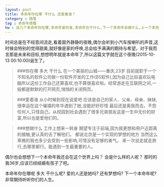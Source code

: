 ```yaml
---
layout: post
title: 本命年你在哪 干什么 还爱着谁？
category : 随笔
tag : 本命年感慨
kw : 这几个本命年你在哪,本命年爱的谁,本命年在干什么,下一个本命年会做什么,上一个本命年又在做什么？
---
```


 时间总是在不经意间流走,看着窗外静静的夜晚,偶尔会听到小汽车按喇叭的声音,这时候会特别的觉得甜美,就好像是家的呼唤,总会给予满满的期待与希望。对于我而言那是未来和目标,想想明年就是本命年了,所以这篇文字就在这个夜晚(2015-10-13 00:10:00)诞生了。


>###你在哪 多大 干什么
> 在一个美丽的山城——重庆,23岁 目前就职于一个不知名的软件公司做一份软件开发的工作(BS软件),因为自己比较喜欢玩电脑所以这份工作自己还算喜欢,也不算很喜欢啦。经常游走在互联网之间,一般都是默默的打开网页,悄悄的关闭网页。
>	

> ###爱着谁
  从小时候到现在说爱吧 应该是自己的家人、父亲、母亲、妹妹,很幸运在这个璀璨的年华遇到了她,没能好好珍惜 最后还是离我而去。不怨任何人,只怪自己。从校园到社会遇到了很多兄弟朋友这是一生中无价的财富,所以也是爱他们的。

> ###想做什么
  工作上想来一转身 期望专注于前端,因为我更想和用户近距离的接触,更认真的去了解他们。
  都说北京是一个实现的梦想的地方 当然这么卑微的我也多少会受到一些影响,可惜没有足够的勇气。
  来一次说走就走旅行,去哪里都行。能遇到一生最重要的人。


偶尔也会想想下一个本命年我还会在这个世界上吗？ 会是什么样的人呢？ 那时的我36岁,应该已经结婚有孩子了吧。

本命年你在哪呢 多大 干什么呢? 爱的人还是她吗? 还有梦想吗? 下一个本命年呢? 非常期待听听你们的人生。
